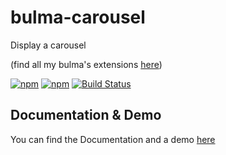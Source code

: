 # bulma-carousel
Display a carousel

(find all my bulma's extensions [here](https://wikiki.github.io))

[![npm](https://img.shields.io/npm/v/bulma-badge.svg)](https://www.npmjs.com/package/bulma-carousel)
[![npm](https://img.shields.io/npm/dm/bulma-badge.svg)](https://www.npmjs.com/package/bulma-carousel)
[![Build Status](https://travis-ci.org/Wikiki/bulma-badge.svg?branch=master)](https://travis-ci.org/Wikiki/bulma-carousel)

Documentation & Demo
---
You can find the Documentation and a demo [here](https://wikiki.github.io/components/carousel)
